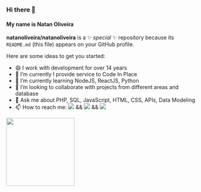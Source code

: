 ### Hi there 👋
#### My name is Natan Oliveira


**natanoliveira/natanoliveira** is a ✨ _special_ ✨ repository because its `README.md` (this file) appears on your GitHub profile.

Here are some ideas to get you started:

- 😄 I work with development for over 14 years
- 🔭 I’m currently I provide service to Code In Place
- 🌱 I’m currently learning NodeJS, ReactJS, Python
- 👯 I’m looking to collaborate with projects from different areas and database
- 💬 Ask me about PHP, SQL, JavaScript, HTML, CSS, APIs, Data Modeling
- 📫 How to reach me: 
<a href = "mailto:natanoliveirati@gmail.com"><img src="https://img.shields.io/badge/Gmail-D14836?style=for-the-badge&logo=gmail&logoColor=white" target="_blank"></a> && 
<a href="https://www.linkedin.com/in/natan-oliveira-sousa/" target="_blank"><img src="https://img.shields.io/badge/-LinkedIn-%230077B5?style=for-the-badge&logo=linkedin&logoColor=white" target="_blank"></a> && 
<a href="https://instagram.com/natan_oliveira" target="_blank"><img src="https://img.shields.io/badge/-Instagram-%23E4405F?style=for-the-badge&logo=instagram&logoColor=white" target="_blank"></a>
<!--
- 😄 Pronouns: ...
- ⚡ Fun fact: ...
-->

<div>
<a href="https://github.com/seu-usuário-aqui">
<img height="180em" src="https://github-readme-stats.vercel.app/api/top-langs/?username=natanoliveira&layout=compact&langs_count=7&theme=dracula"/>
<!--<img height="180em" src="https://github-readme-stats.vercel.app/api?username=natanoliveira&show_icons=true&theme=dracula&include_all_commits=true&count_private=true"/>-->
</div>
  
<!-- ![Snake animation](https://github.com/natanoliveira/seu-usuário-aqui/blob/output/github-contribution-grid-snake.svg) -->
